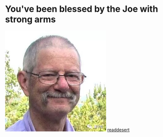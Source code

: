 # You've been blessed by the Joe with strong arms
![stronk arms](strong_arms.jpeg?raw=true "Title")
[readdesert](www.readdesert.org)
